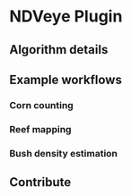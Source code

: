 # NDVeye Plugin


## Algorithm details

## Example workflows

### Corn counting

### Reef mapping

### Bush density estimation

## Contribute

